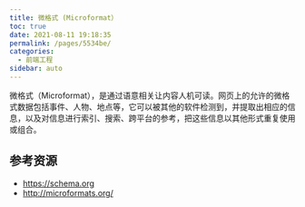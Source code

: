```yaml
---
title: 微格式 (Microformat）
toc: true
date: 2021-08-11 19:18:35
permalink: /pages/5534be/
categories:
  - 前端工程
sidebar: auto
---
```



微格式（Microformat），是通过语意相关让内容人机可读。网页上的允许的微格式数据包括事件、人物、地点等，它可以被其他的软件检测到，并提取出相应的信息，以及对信息进行索引、搜索、跨平台的参考，把这些信息以其他形式重复使用或组合。

## 参考资源

- https://schema.org
- http://microformats.org/



